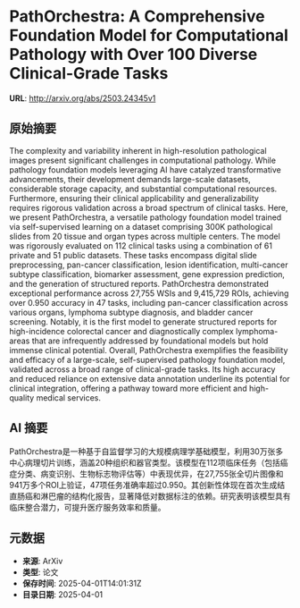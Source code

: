 # PathOrchestra: A Comprehensive Foundation Model for Computational Pathology with Over 100 Diverse Clinical-Grade Tasks

**URL**: http://arxiv.org/abs/2503.24345v1

## 原始摘要

The complexity and variability inherent in high-resolution pathological
images present significant challenges in computational pathology. While
pathology foundation models leveraging AI have catalyzed transformative
advancements, their development demands large-scale datasets, considerable
storage capacity, and substantial computational resources. Furthermore,
ensuring their clinical applicability and generalizability requires rigorous
validation across a broad spectrum of clinical tasks. Here, we present
PathOrchestra, a versatile pathology foundation model trained via
self-supervised learning on a dataset comprising 300K pathological slides from
20 tissue and organ types across multiple centers. The model was rigorously
evaluated on 112 clinical tasks using a combination of 61 private and 51 public
datasets. These tasks encompass digital slide preprocessing, pan-cancer
classification, lesion identification, multi-cancer subtype classification,
biomarker assessment, gene expression prediction, and the generation of
structured reports. PathOrchestra demonstrated exceptional performance across
27,755 WSIs and 9,415,729 ROIs, achieving over 0.950 accuracy in 47 tasks,
including pan-cancer classification across various organs, lymphoma subtype
diagnosis, and bladder cancer screening. Notably, it is the first model to
generate structured reports for high-incidence colorectal cancer and
diagnostically complex lymphoma-areas that are infrequently addressed by
foundational models but hold immense clinical potential. Overall, PathOrchestra
exemplifies the feasibility and efficacy of a large-scale, self-supervised
pathology foundation model, validated across a broad range of clinical-grade
tasks. Its high accuracy and reduced reliance on extensive data annotation
underline its potential for clinical integration, offering a pathway toward
more efficient and high-quality medical services.


## AI 摘要

PathOrchestra是一种基于自监督学习的大规模病理学基础模型，利用30万张多中心病理切片训练，涵盖20种组织和器官类型。该模型在112项临床任务（包括癌症分类、病变识别、生物标志物评估等）中表现优异，在27,755张全切片图像和941万多个ROI上验证，47项任务准确率超过0.950。其创新性体现在首次生成结直肠癌和淋巴瘤的结构化报告，显著降低对数据标注的依赖。研究表明该模型具有临床整合潜力，可提升医疗服务效率和质量。

## 元数据

- **来源**: ArXiv
- **类型**: 论文
- **保存时间**: 2025-04-01T14:01:31Z
- **目录日期**: 2025-04-01
